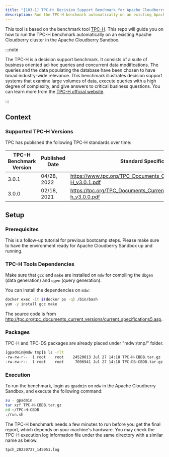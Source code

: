 ```yaml
---
title: "[103-1] TPC-H: Decision Support Benchmark for Apache Cloudberry"
description: Run the TPC-H benchmark automatically on an existing Apache Cloudberry cluster.
---
```


This tool is based on the benchmark tool [TPC-H](https://www.tpc.org/tpch/default5.asp). 
This repo will guide you on how to run the TPC-H benchmark automatically on an existing Apache Cloudberry cluster in the Apache Cloudberry Sandbox.

:::note

The TPC-H is a decision support benchmark. It consists of a suite of business oriented ad-hoc queries and concurrent data modifications. The queries and the data populating the database have been chosen to have broad industry-wide relevance. This benchmark illustrates decision support systems that examine large volumes of data, execute queries with a high degree of complexity, and give answers to critical business questions. You can learn more from the [TPC-H official website](https://www.tpc.org/tpch/).

:::

## Context

### Supported TPC-H Versions

TPC has published the following TPC-H standards over time:

| TPC-H Benchmark Version | Published Date | Standard Specification |
|-|-|-|
| 3.0.1 | 04/28, 2022| https://www.tpc.org/TPC_Documents_Current_Versions/pdf/TPC-H_v3.0.1.pdf |
| 3.0.0 | 02/18, 2021 | https://tpc.org/TPC_Documents_Current_Versions/pdf/tpc-h_v3.0.0.pdf|

## Setup

### Prerequisites

This is a follow-up tutorial for previous bootcamp steps. Please make sure to have the environment ready for Apache Cloudberry Sandbox up and running.

### TPC-H Tools Dependencies

Make sure that `gcc` and `make` are installed on `mdw` for compiling the `dbgen` (data generation) and `qgen` (query generation).

You can install the dependencies on `mdw`:

```bash
docker exec -it $(docker ps -q) /bin/bash
yum -y install gcc make
```

The source code is from http://tpc.org/tpc_documents_current_versions/current_specifications5.asp.

### Packages

TPC-H and TPC-DS packages are already placed under "mdw:/tmp/" folder.

```bash
[gpadmin@mdw tmp]$ ls -rlt
-rw-rw-r--  1 root    root    24520013 Jul 27 14:18 TPC-H-CBDB.tar.gz
-rw-rw-r--  1 root    root     7096941 Jul 27 14:18 TPC-DS-CBDB.tar.gz
```

### Execution

To run the benchmark, login as `gpadmin` on `mdw` in the Apache Cloudberry Sandbox, and execute the following command:

```bash
su - gpadmin
tar xzf TPC-H-CBDB.tar.gz
cd ~/TPC-H-CBDB
./run.sh
```

The TPC-H benchmark needs a few minutes to run before you get the final report, which depends on your machine's hardware. You may check the TPC-H execution log information file under the same directory with a similar name as below.

```
tpch_20230727_145051.log
```
